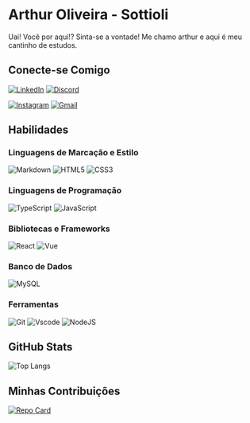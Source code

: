 
# Arthur Oliveira - Sottioli 



Uai! Você por aqui!? Sinta-se a vontade! Me chamo arthur e aqui é meu cantinho de estudos. 


## Conecte-se Comigo
[![LinkedIn](https://img.shields.io/badge/LinkedIn-0077B5?style=for-the-badge&logo=linkedin&logoColor=white)](https://www.linkedin.com/in/sottioli/)
  [![Discord](https://img.shields.io/badge/Discord-7289DA?style=for-the-badge&logo=discord&logoColor=white)](https://discord.com/channels/@sottioli/)

[![Instagram](https://img.shields.io/badge/-Instagram-%23E4405F?style=for-the-badge&logo=instagram&logoColor=white)](https://www.instagram.com/sottioli/)
 [![Gmail](https://img.shields.io/badge/Gmail-333333?style=for-the-badge&logo=gmail&logoColor=red)](mailto:arthuroli2806@gmail.com)

## Habilidades


### Linguagens de Marcação e Estilo


![Markdown](https://img.shields.io/badge/Markdown-000?style=for-the-badge&logo=markdown) ![HTML5](https://img.shields.io/badge/HTML5-E34F26?style=for-the-badge&logo=html5&logoColor=white) ![CSS3](https://img.shields.io/badge/CSS3-1572B6?style=for-the-badge&logo=css3&logoColor=white)

### Linguagens de Programação

![TypeScript](https://img.shields.io/badge/TypeScript-007ACC?style=for-the-badge&logo=typescript&logoColor=white)  ![JavaScript](https://img.shields.io/badge/JavaScript-F7DF1E?style=for-the-badge&logo=javascript&logoColor=black)

### Bibliotecas e Frameworks
![React](https://img.shields.io/badge/React-20232A?style=for-the-badge&logo=react&logoColor=61DAFB)
 ![Vue](https://img.shields.io/badge/vuejs-%2335495e.svg?style=for-the-badge&logo=vuedotjs&logoColor=%234FC08D)

### Banco de Dados

![MySQL](https://img.shields.io/badge/MySQL-00000F?style=for-the-badge&logo=mysql&logoColor=white)
 

 ### Ferramentas

![Git](https://img.shields.io/badge/GIT-E44C30?style=for-the-badge&logo=git&logoColor=white) ![Vscode](https://img.shields.io/badge/Vscode-007ACC?style=for-the-badge&logo=visual-studio-code&logoColor=white) ![NodeJS](https://img.shields.io/badge/node.js-6DA55F?style=for-the-badge&logo=node.js&logoColor=white)




## GitHub Stats 



![Top Langs](https://github-readme-stats-git-masterrstaa-rickstaa.vercel.app/api/top-langs/?username=sottioli&bg_color=000&border_color=30A3DC&title_color=E94D5F&text_color=FFF)




## Minhas Contribuições

[![Repo Card](https://github-readme-stats.vercel.app/api/pin/?username=sottioli&repo=Pratice-dio-lab-open-source&bg_color=000&border_color=30A3DC&show_icons=true&icon_color=30A3DC&title_color=E94D5F&text_color=FFF)](https://github.com/sottioli/Pratice-dio-lab-open-source/tree/main)
